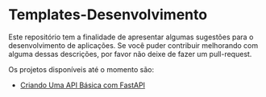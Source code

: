 # Templates-Desenvolvimento
Este repositório tem a finalidade de apresentar algumas sugestões para o desenvolvimento de aplicações. Se você puder contribuir melhorando com alguma dessas descrições, por favor não deixe de fazer um pull-request.

Os projetos disponíveis até o momento são:
- [Criando Uma API Básica com FastAPI]("./criando-uma-api-fastapi-basic/README.md")